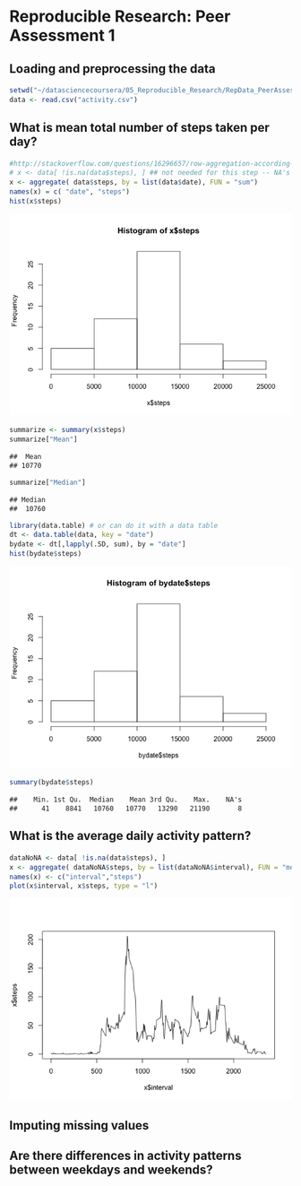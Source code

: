 # Reproducible Research: Peer Assessment 1


## Loading and preprocessing the data


```r
setwd("~/datasciencecoursera/05_Reproducible_Research/RepData_PeerAssessment1")
data <- read.csv("activity.csv")
```

## What is mean total number of steps taken per day?

```r
#http://stackoverflow.com/questions/16296657/row-aggregation-according-to-date-in-r-and-sum-corresponding-other-column-values
# x <- data[ !is.na(data$steps), ] ## not needed for this step -- NA's dont affect
x <- aggregate( data$steps, by = list(data$date), FUN = "sum")
names(x) = c( "date", "steps")
hist(x$steps)
```

![](PA1_template_files/figure-html/unnamed-chunk-2-1.png) 

```r
summarize <- summary(x$steps)
summarize["Mean"]
```

```
##  Mean 
## 10770
```

```r
summarize["Median"]
```

```
## Median 
##  10760
```

```r
library(data.table) # or can do it with a data table
dt <- data.table(data, key = "date")
bydate <- dt[,lapply(.SD, sum), by = "date"]
hist(bydate$steps)
```

![](PA1_template_files/figure-html/unnamed-chunk-2-2.png) 

```r
summary(bydate$steps)
```

```
##    Min. 1st Qu.  Median    Mean 3rd Qu.    Max.    NA's 
##      41    8841   10760   10770   13290   21190       8
```

## What is the average daily activity pattern?


```r
dataNoNA <- data[ !is.na(data$steps), ]
x <- aggregate( dataNoNA$steps, by = list(dataNoNA$interval), FUN = "mean")
names(x) <- c("interval","steps")
plot(x$interval, x$steps, type = "l")
```

![](PA1_template_files/figure-html/unnamed-chunk-3-1.png) 


## Imputing missing values



## Are there differences in activity patterns between weekdays and weekends?
